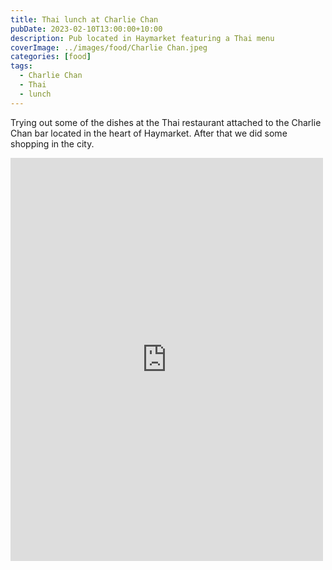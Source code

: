 ```yaml
---
title: Thai lunch at Charlie Chan
pubDate: 2023-02-10T13:00:00+10:00
description: Pub located in Haymarket featuring a Thai menu
coverImage: ../images/food/Charlie Chan.jpeg
categories: [food]
tags:
  - Charlie Chan
  - Thai
  - lunch
---
```


Trying out some of the dishes at the Thai restaurant attached to the Charlie Chan bar located
in the heart of Haymarket. After that we did some shopping in the city.

<iframe src="https://www.facebook.com/plugins/post.php?href=https%3A%2F%2Fwww.facebook.com%2Fchris1.tham%2Fposts%2Fpfbid0jVs3tEJrqZDbuUVGpTbhn7Fw9m7KhBNg8LrYSV8sNvPEPHLoGAnkFRDrdqyC3Vjul&show_text=true&width=500" width="500" height="645" style="border:none;overflow:hidden" scrolling="no" frameborder="0" allowfullscreen="true" allow="autoplay; clipboard-write; encrypted-media; picture-in-picture; web-share"></iframe>
